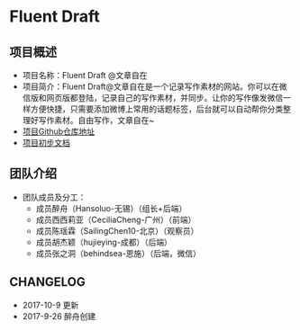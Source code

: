 # Fluent Draft
## 项目概述
- 项目名称：Fluent Draft @文章自在
- 项目简介：Fluent Draft@文章自在是一个记录写作素材的网站。你可以在微信版和网页版都登陆，记录自己的写作素材，并同步。让你的写作像发微信一样方便快捷，只需要添加微博上常用的话题标签，后台就可以自动帮你分类整理好写作素材。自由写作，文章自在~
- [项目Github仓库地址](https://github.com/Hansoluo/goooodwriter)
- [项目初步文档](https://github.com/Hansoluo/Py101-004/blob/master/Chap4/project/fluentwrite.md)

## 团队介绍
- 团队成员及分工：
  - 成员醉舟（Hansoluo-无锡）（组长+后端）
  - 成员西西莉亚（CeciliaCheng-广州）（前端）
  - 成员陈瑶霖（SailingChen10-北京）（观察员）
  - 成员胡杰颖（hujieying-成都）（后端）
  - 成员张之洞（behindsea-恩施）（后端，微信）

## CHANGELOG
- 2017-10-9 更新
- 2017-9-26 醉舟创建
